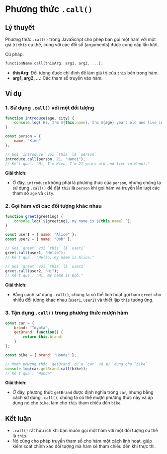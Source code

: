 # Phương thức `.call()`

## Lý thuyết
Phương thức `.call()` trong JavaScript cho phép bạn gọi một hàm với một giá trị `this` cụ thể, cùng với các đối số (arguments) được cung cấp lần lượt.

Cú pháp:
```javascript
functionName.call(thisArg, arg1, arg2, ...);
```
- **thisArg**: Đối tượng được chỉ định để làm giá trị của `this` bên trong hàm.
- **arg1, arg2, ...**: Các tham số truyền vào hàm.

## Ví dụ

### 1. Sử dụng `.call()` với một đối tượng
```javascript
function introduce(age, city) {
    console.log(`Hi, I'm ${this.name}, I'm ${age} years old and live in ${city}.`);
}

const person = {
    name: "Kien"
};

// Gọi `introduce` với `this` là `person`
introduce.call(person, 21, "Hanoi"); 
// Kết quả: "Hi, I'm Kien, I'm 21 years old and live in Hanoi."
```
**Giải thích**:
- Ở đây, `introduce` không phải là phương thức của `person`, nhưng chúng ta sử dụng `.call()` để đặt `this` là `person` khi gọi hàm và truyền lần lượt các tham số `age` và `city`.

### 2. Gọi hàm với các đối tượng khác nhau
```javascript
function greet(greeting) {
    console.log(`${greeting}, my name is ${this.name}.`);
}

const user1 = { name: "Alice" };
const user2 = { name: "Bob" };

// Gọi `greet` với `this` là `user1`
greet.call(user1, "Hello"); 
// Kết quả: "Hello, my name is Alice."

// Gọi `greet` với `this` là `user2`
greet.call(user2, "Hi"); 
// Kết quả: "Hi, my name is Bob."
```
**Giải thích**:
- Bằng cách sử dụng `.call()`, chúng ta có thể linh hoạt gọi hàm `greet` cho nhiều đối tượng khác nhau (`user1`, `user2`) và thiết lập `this` tương ứng.

### 3. Tận dụng `.call()` trong phương thức mượn hàm
```javascript
const car = {
    brand: "Toyota",
    getBrand: function() {
        return this.brand;
    }
};

const bike = { brand: "Honda" };

// Mượn phương thức `getBrand` của `car` và sử dụng cho `bike`
console.log(car.getBrand.call(bike)); 
// Kết quả: "Honda"
```
**Giải thích**:
- Ở đây, phương thức `getBrand` được định nghĩa trong `car`, nhưng bằng cách sử dụng `.call()`, chúng ta có thể mượn phương thức này và áp dụng nó cho `bike`, làm cho `this` tham chiếu đến `bike`.

## Kết luận
- `.call()` rất hữu ích khi bạn muốn gọi một hàm với một đối tượng cụ thể là `this`.
- Nó cũng cho phép truyền tham số cho hàm một cách linh hoạt, giúp kiểm soát chính xác đối tượng mà hàm sẽ tham chiếu đến khi thực thi.